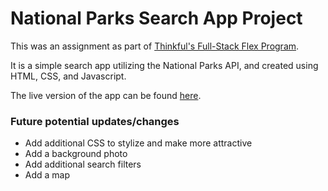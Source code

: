 # National Parks Search App Project

This was an assignment as part of [Thinkful's Full-Stack Flex Program](https://www.thinkful.com/bootcamp/web-development/flexible/). 

It is a simple search app utilizing the National Parks API, and created using HTML, CSS, and Javascript. 

The live version of the app can be found [here](https://livetodeliver.github.io/ParksAPI/).

### Future potential updates/changes

* Add additional CSS to stylize and make more attractive
* Add a background photo
* Add additional search filters
* Add a map
